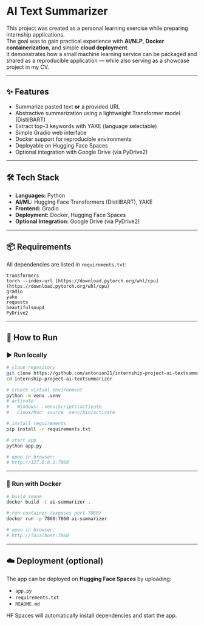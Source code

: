 # AI Text Summarizer

This project was created as a personal learning exercise while preparing internship applications.  
The goal was to gain practical experience with **AI/NLP**, **Docker containerization**, and simple **cloud deployment**.  
It demonstrates how a small machine learning service can be packaged and shared as a reproducible application — while also serving as a showcase project in my CV.

---

## ✨ Features
- Summarize pasted text **or** a provided URL
- Abstractive summarization using a lightweight Transformer model (DistilBART)
- Extract top-3 keywords with YAKE (language selectable)
- Simple Gradio web interface
- Docker support for reproducible environments
- Deployable on Hugging Face Spaces
- Optional integration with Google Drive (via PyDrive2)

---

## 🛠 Tech Stack
- **Languages:** Python  
- **AI/ML:** Hugging Face Transformers (DistilBART), YAKE  
- **Frontend:** Gradio  
- **Deployment:** Docker, Hugging Face Spaces  
- **Optional Integration:** Google Drive (via PyDrive2)

---

## 📦 Requirements
All dependencies are listed in `requirements.txt`:


```
transformers
torch --index-url [https://download.pytorch.org/whl/cpu](https://download.pytorch.org/whl/cpu)
gradio
yake
requests
beautifulsoup4
PyDrive2
````

---

## 🚀 How to Run

### ▶️ Run locally

```bash
# clone repository
git clone https://github.com/antonion21/internship-project-ai-textsummarizer.git
cd internship-project-ai-textsummarizer

# create virtual environment
python -m venv .venv
# activate: 
#   Windows: .venv\Scripts\activate
#   Linux/Mac: source .venv/bin/activate

# install requirements
pip install -r requirements.txt

# start app
python app.py

# open in browser:
# http://127.0.0.1:7860
````

---

### 🐳 Run with Docker

```bash
# build image
docker build -t ai-summarizer .

# run container (exposes port 7860)
docker run -p 7860:7860 ai-summarizer

# open in browser:
# http://localhost:7860
```

---

## ☁️ Deployment (optional)

The app can be deployed on **Hugging Face Spaces** by uploading:

* `app.py`
* `requirements.txt`
* `README.md`

HF Spaces will automatically install dependencies and start the app.
